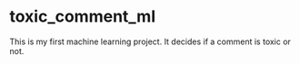 # toxic_comment_ml
This is my first machine learning project. It decides if a comment is toxic or not.
